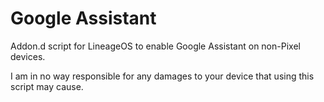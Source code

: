 Google Assistant
================

Addon.d script for LineageOS to enable Google Assistant on non-Pixel devices.

I am in no way responsible for any damages to your device that using this script
may cause.
